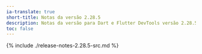 ```yaml
---
ia-translate: true
short-title: Notas da versão 2.28.5
description: Notas da versão para Dart e Flutter DevTools versão 2.28.5.
toc: false
---
```


{% include ./release-notes-2.28.5-src.md %}

